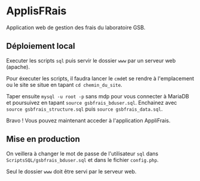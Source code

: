 # ApplisFRais

Application web de gestion des frais du laboratoire GSB.

## Déploiement local
Executer les scripts `sql` puis servir le dossier `www` par un serveur web (apache).

Pour éxecuter les scripts, il faudra lancer le `cmd`et se rendre à l'emplacement ou le site se situe en tapant `cd chemin_du_site`.

Taper ensuite `mysql -u root -p` sans mdp pour vous connecter à MariaDB et poursuivez en tapant `source gsbfrais_bduser.sql`. Enchainez avec `source gsbfrais_structure.sql` puis `source gsbfrais_data.sql`.

 Bravo ! Vous pouvez maintenant acceder à l'application AppliFrais.

## Mise en production
On veillera à changer le mot de passe de l'utilisateur `sql` dans `ScriptsSQL/gsbfrais_bduser.sql` et dans le fichier `config.php`.

Seul le dossier `www` doit être servi par le serveur web.